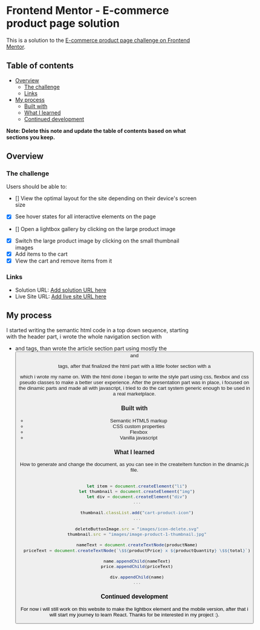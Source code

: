 # Frontend Mentor - E-commerce product page solution

This is a solution to the [E-commerce product page challenge on Frontend Mentor](https://www.frontendmentor.io/challenges/ecommerce-product-page-UPsZ9MJp6).

## Table of contents

- [Overview](#overview)
  - [The challenge](#the-challenge)
  - [Links](#links)
- [My process](#my-process)
  - [Built with](#built-with)
  - [What I learned](#what-i-learned)
  - [Continued development](#continued-development)

**Note: Delete this note and update the table of contents based on what sections you keep.**

## Overview

### The challenge

Users should be able to:

- [] View the optimal layout for the site depending on their device's screen size
- [x] See hover states for all interactive elements on the page
- [] Open a lightbox gallery by clicking on the large product image
- [x] Switch the large product image by clicking on the small thumbnail images
- [x] Add items to the cart
- [x] View the cart and remove items from it

### Links

- Solution URL: [Add solution URL here](https://your-solution-url.com)
- Live Site URL: [Add live site URL here](https://your-live-site-url.com)

## My process

I started writing the semantic html code in a top down sequence, starting with the header part, i wrote the whole navigation section with <nav> <ul> <li> and <a> tags, than wrote the article section part using mostly the <div> <img> <button> and <p> tags, after that finalized the html part with a little footer section with a <p> which i wrote my name on. With the html done i began to write the style part using css, flexbox and css pseudo classes to make a better user experience.
After the presentation part was in place, i focused on the dinamic parts and made all with javascript, i tried to do the cart system generic enough to be used in a real marketplace.

### Built with

- Semantic HTML5 markup
- CSS custom properties
- Flexbox
- Vanilla javascript

### What I learned

How to generate and change the document, as you can see in the createItem function in the dinamic.js file.
```javascript

  let item = document.createElement("li")
  let thumbnail = document.createElement("img")
  let div = document.createElement("div")
  ...
    
  thumbnail.classList.add("cart-product-icon")
  ...
    
  deleteButtonImage.src = "images/icon-delete.svg"
  thumbnail.src = "images/image-product-1-thumbnail.jpg"
    
  nameText = document.createTextNode(productName)
  priceText = document.createTextNode(`\$${productPrice} x ${productQuantity} \$${total}`)
    
  name.appendChild(nameText)
  price.appendChild(priceText)
    
  div.appendChild(name)
  ...
```

### Continued development

For now i will still work on this website to make the lightbox element and the mobile version, after that i will start my journey to learn React. Thanks for be interested in my project :).

